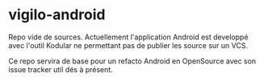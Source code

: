# vigilo-android

Repo vide de sources.
Actuellement l'application Android est developpé avec l'outil Kodular ne permettant pas de publier les source sur un VCS.

Ce repo servira de base pour un refacto Android en OpenSource avec son issue tracker util dés à présent.
